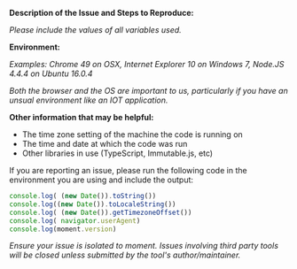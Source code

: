 **Description of the Issue and Steps to Reproduce:**

*Please include the values of all variables used.*

**Environment:**

*Examples: Chrome 49 on OSX, Internet Explorer 10 on Windows 7, Node.JS 4.4.4 on Ubuntu 16.0.4*

*Both the browser and the OS are important to us, particularly if you have an unsual environment like an IOT application.*

**Other information that may be helpful:**
* The time zone setting of the machine the code is running on
* The time and date at which the code was run
* Other libraries in use (TypeScript, Immutable.js, etc)

If you are reporting an issue, please run the following code in the environment you are using and include the output:
```js
console.log( (new Date()).toString())
console.log((new Date()).toLocaleString())
console.log( (new Date()).getTimezoneOffset())
console.log( navigator.userAgent)
console.log(moment.version)
```

*Ensure your issue is isolated to moment. Issues involving third party tools will be closed unless submitted by the tool's author/maintainer.*